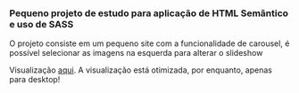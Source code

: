 ### Pequeno projeto de estudo para aplicação de HTML Semântico e uso de SASS

O projeto consiste em um pequeno site com a funcionalidade de carousel, é possível selecionar as imagens na esquerda para alterar o slideshow

Visualização [aqui](https://oajoj.github.io/carousel-simples/). A visualização está otimizada, por enquanto, apenas para desktop!
